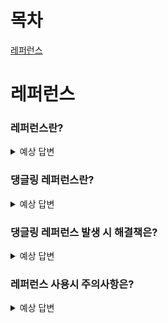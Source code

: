 # 목차
[레퍼런스](#-레퍼런스)

# 레퍼런스
### 레퍼런스란?
<details>
  <summary> 예상 답변 </summary>
  변수나 상수를 가리키는 방법으로, 별명을 지어줘서 컴파일러에게 알려주는 것
  
</details>

### 댕글링 레퍼런스란?
<details>
  <summary> 예상 답변 </summary>
  - 본체는 사라지고 별명만 남은 경우  
  - 함수의 함수 내의 지역변수의 레퍼런스를 리턴하면 발생
</details>

### 댕글링 레퍼런스 발생 시 해결책은?
<details>
  <summary> 예상 답변 </summary>
</details>

### 레퍼런스 사용시 주의사항은?
<details>
  <summary> 예상 답변 </summary>
  - 반드시 처음에 누구의 별명이 될 것인지 지정해야함
  - 댕글링 레퍼런스 주의
  - 한번 지은 별명은 다른 이의 별명이 될 수 없다
  - 레퍼런스의 레퍼런스(별명의 별명) : 불가능(illegal)
  - 레퍼런스의 배열 : 불가능(illegal)
  - 레퍼런스의 포인터 : 불가능(illegal)
</details>

